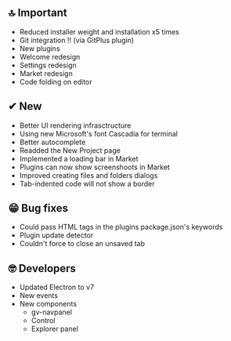## 🔝 Important

* Reduced installer weight and installation x5 times
* Git integration !! (via GitPlus plugin)
* New plugins
* Welcome redesign
* Settings redesign
* Market redesign
* Code folding on editor

## ✔ New

* Better UI rendering infrasctructure
* Using new Microsoft's font Cascadia for terminal
* Better autocomplete
* Readded the New Project page
* Implemented a loading bar in Market
* Plugins can now show screenshoots in Market
* Improved creating files and folders dialogs
* Tab-indented code will not show a border 

## 😁 Bug fixes

* Could pass HTML tags in the plugins package.json's keywords
* Plugin update detector
* Couldn't force to close an unsaved tab

## 🤓 Developers

* Updated Electron to v7
* New events
* New components 
    * gv-navpanel 
    * Control 
    * Explorer panel 
